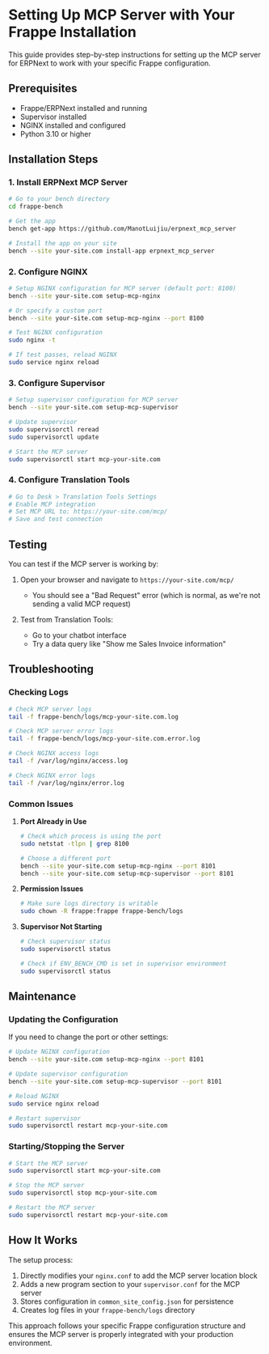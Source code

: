 # Setting Up MCP Server with Your Frappe Installation

This guide provides step-by-step instructions for setting up the MCP server for ERPNext to work with your specific Frappe configuration.

## Prerequisites

- Frappe/ERPNext installed and running
- Supervisor installed
- NGINX installed and configured
- Python 3.10 or higher

## Installation Steps

### 1. Install ERPNext MCP Server

```bash
# Go to your bench directory
cd frappe-bench

# Get the app
bench get-app https://github.com/ManotLuijiu/erpnext_mcp_server

# Install the app on your site
bench --site your-site.com install-app erpnext_mcp_server
```

### 2. Configure NGINX

```bash
# Setup NGINX configuration for MCP server (default port: 8100)
bench --site your-site.com setup-mcp-nginx

# Or specify a custom port
bench --site your-site.com setup-mcp-nginx --port 8100

# Test NGINX configuration
sudo nginx -t

# If test passes, reload NGINX
sudo service nginx reload
```

### 3. Configure Supervisor

```bash
# Setup supervisor configuration for MCP server
bench --site your-site.com setup-mcp-supervisor

# Update supervisor
sudo supervisorctl reread
sudo supervisorctl update

# Start the MCP server
sudo supervisorctl start mcp-your-site.com
```

### 4. Configure Translation Tools

```bash
# Go to Desk > Translation Tools Settings
# Enable MCP integration
# Set MCP URL to: https://your-site.com/mcp/
# Save and test connection
```

## Testing

You can test if the MCP server is working by:

1. Open your browser and navigate to `https://your-site.com/mcp/`

   - You should see a "Bad Request" error (which is normal, as we're not sending a valid MCP request)

2. Test from Translation Tools:
   - Go to your chatbot interface
   - Try a data query like "Show me Sales Invoice information"

## Troubleshooting

### Checking Logs

```bash
# Check MCP server logs
tail -f frappe-bench/logs/mcp-your-site.com.log

# Check MCP server error logs
tail -f frappe-bench/logs/mcp-your-site.com.error.log

# Check NGINX access logs
tail -f /var/log/nginx/access.log

# Check NGINX error logs
tail -f /var/log/nginx/error.log
```

### Common Issues

1. **Port Already in Use**

   ```bash
   # Check which process is using the port
   sudo netstat -tlpn | grep 8100

   # Choose a different port
   bench --site your-site.com setup-mcp-nginx --port 8101
   bench --site your-site.com setup-mcp-supervisor --port 8101
   ```

2. **Permission Issues**

   ```bash
   # Make sure logs directory is writable
   sudo chown -R frappe:frappe frappe-bench/logs
   ```

3. **Supervisor Not Starting**

   ```bash
   # Check supervisor status
   sudo supervisorctl status

   # Check if ENV_BENCH_CMD is set in supervisor environment
   sudo supervisorctl status
   ```

## Maintenance

### Updating the Configuration

If you need to change the port or other settings:

```bash
# Update NGINX configuration
bench --site your-site.com setup-mcp-nginx --port 8101

# Update supervisor configuration
bench --site your-site.com setup-mcp-supervisor --port 8101

# Reload NGINX
sudo service nginx reload

# Restart supervisor
sudo supervisorctl restart mcp-your-site.com
```

### Starting/Stopping the Server

```bash
# Start the MCP server
sudo supervisorctl start mcp-your-site.com

# Stop the MCP server
sudo supervisorctl stop mcp-your-site.com

# Restart the MCP server
sudo supervisorctl restart mcp-your-site.com
```

## How It Works

The setup process:

1. Directly modifies your `nginx.conf` to add the MCP server location block
2. Adds a new program section to your `supervisor.conf` for the MCP server
3. Stores configuration in `common_site_config.json` for persistence
4. Creates log files in your `frappe-bench/logs` directory

This approach follows your specific Frappe configuration structure and ensures the MCP server is properly integrated with your production environment.
